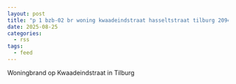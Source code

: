 ```yaml
---
layout: post
title: "p 1 bzb-02 br woning kwaadeindstraat hasseltstraat tilburg 209433"
date: 2025-08-25
categories: 
  - rss
tags: 
  - feed
---
```


Woningbrand op Kwaadeindstraat in Tilburg
